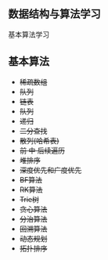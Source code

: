 ## 数据结构与算法学习

基本算法学习

## 基本算法

- <s>稀疏数组</s>
- <s>队列</s>
- <s>链表</s>
- <s>队列</s>
- <s>递归</s>
- <s>二分查找</s>
- <s>散列(哈希表)</s>
- <s>前 中 后续遍历</s>
- <s>堆排序</s>
- <s>深度优先和广度优先</s>
- <s>BF算法</s>
- <s>RK算法</s>
- <s>Trie树</s>
- <s>贪心算法</s>
- <s>分治算法</s>
- <s>回溯算法</s>
- <s>动态规划</s>
- <s>拓扑排序</s>


